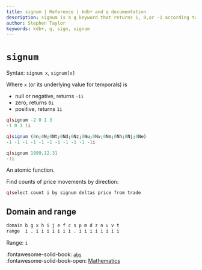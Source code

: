 ```yaml
---
title: signum | Reference | kdb+ and q documentation
description: signum is a q keyword that returns 1, 0,or -1 according to the sign of its argument.
author: Stephen Taylor
keywords: kdb+, q, sign, signum
---
```

# `signum`




Syntax: `signum x`, `signum[x]` 

Where `x` (or its underlying value for temporals) is

-   null or negative, returns `-1i`
-   zero, returns `0i`
-   positive, returns `1i`

```q
q)signum -2 0 1 3
-1 0 1 1i

q)signum (0n;0N;0Nt;0Nd;0Nz;0Nu;0Nv;0Nm;0Nh;0Nj;0Ne)
-1 -1 -1 -1 -1 -1 -1 -1 -1 -1 -1i

q)signum 1999.12.31
-1i
```

An atomic function. 

Find counts of price movements by direction:

```q
q)select count i by signum deltas price from trade
```


## Domain and range

```txt
domain b g x h i j e f c s p m d z n u v t
range  i . i i i i i i i . i i i i i i i i
```

Range: `i`


:fontawesome-solid-book: 
[`abs`](abs.md) 
<br>
:fontawesome-solid-book-open: 
[Mathematics](../basics/math.md)